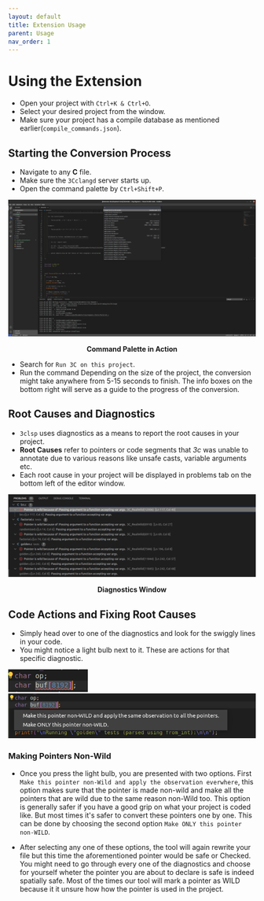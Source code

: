 ```yaml
---
layout: default
title: Extension Usage
parent: Usage
nav_order: 1
---
```


# [](#header-1)Using the Extension

- Open your project with `Ctrl+K & Ctrl+O`.
- Select your desired project from the window.
- Make sure your project has a compile database as mentioned earlier(`compile_commands.json`).
 

## [](#header-2) Starting the Conversion Process

- Navigate to any **C** file.
- Make sure the `3Cclangd` server starts up.
- Open the command palette by `Ctrl+Shift+P`.

![](../../assets/images/command-palette.png)

<figcaption align = "center"><b>Command Palette in Action</b></figcaption>

- Search for `Run 3C on this project`.
- Run the command
 Depending on the size of the project, the conversion might take anywhere from 5-15 seconds to finish. The info boxes on the bottom right will serve as a guide to the progress of the conversion.

## [](#header-2) Root Causes and Diagnostics

- `3clsp` uses diagnostics as a means to report the root causes in your project.
- **Root Causes** refer to pointers or code segments that *3c* was unable to annotate due to various reasons like unsafe casts, variable arguments etc. 
- Each root cause in your project will be displayed in problems tab on the bottom left of the editor window.

![](../../assets/images/diagnostics.png)
<figcaption align = "center"><b>Diagnostics Window</b></figcaption>

## [](#header-2) Code Actions and Fixing Root Causes

- Simply head over to one of the diagnostics and look for the swiggly lines in your code.
- You might notice a light bulb next to it. These are actions for that specific diagnostic.

![](../../assets/images/lightbulb.png)
![](../../assets/images/best-code-actions.png)

### [](#header-3)Making Pointers Non-Wild

- Once you press the light bulb, you are presented with two options. First `Make this pointer non-Wild and apply the observation everwhere`, this option makes sure that the pointer is made non-wild and make all the pointers that are wild due to the same reason non-Wild too. This option is generally safer if you have a good grip on what your project is coded like. But most times it's safer to convert these pointers one by one. This can be done by choosing the second option `Make ONLY this pointer non-WILD`.

- After selecting any one of these options, the tool will again rewrite your file but this time the aforementioned pointer would be safe or Checked. You might need to go through every one of the diagnostics and choose for yourself wheter the pointer you are about to declare is safe is indeed spatially safe. Most of the times our tool will mark a pointer as WILD because it it unsure how how the pointer is used in the project.

